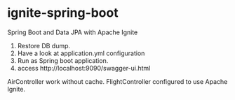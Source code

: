 # ignite-spring-boot
Spring Boot and Data JPA with Apache Ignite

1. Restore DB dump.
2. Have a look at application.yml configuration
3. Run as Spring boot application.
4. access http://localhost:9090/swagger-ui.html

AirController work without cache.
FlightController configured to use Apache Ignite.

